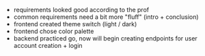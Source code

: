 - requirements looked good according to the prof
- common requirements need a bit more "fluff" (intro + conclusion)
- frontend created theme switch (light / dark)
- frontend chose color palette
- backend practiced go, now will begin creating endpoints for user account creation + login
